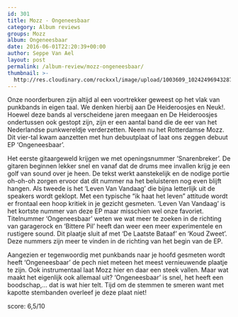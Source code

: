 ```yaml
---
id: 301
title: Mozz - Ongeneesbaar
category: Album reviews
groups: Mozz
album: Ongeneesbaar
date: 2016-06-01T22:20:39+00:00
author: Seppe Van Ael
layout: post
permalink: /album-review/mozz-ongeneesbaar/
thumbnail: >-
  http://res.cloudinary.com/rockxxl/image/upload/1003609_1024249694328766_1400677830927640145_n.png
---
```

Onze noorderburen zijn altijd al een voortrekker geweest op het vlak van punkbands in eigen taal. We denken hierbij aan De Heideroosjes en Neuk!. Hoewel deze bands al verscheidene jaren meegaan en De Heideroosjes ondertussen ook gestopt zijn, zijn er een aantal band die de eer van het Nederlandse punkwereldje verderzetten. Neem nu het Rotterdamse Mozz. Dit vier-tal kwam aanzetten met hun debuutplaat of laat ons zeggen debuut EP ‘Ongeneesbaar’.

Het eerste gitaargeweld krijgen we met openingsnummer ‘Snarenbreker’. De gitaren beginnen lekker snel en vanaf dat de drums mee invallen krijg je een golf van sound over je heen. De tekst werkt aanstekelijk en de nodige portie oh-oh-oh zorgen ervoor dat dit nummer na het beluisteren nog even blijft hangen. Als tweede is het ‘Leven Van Vandaag’ die bijna letterlijk uit de speakers wordt geklopt. Met een typische “ik haat het leven” attitude wordt er frontaal een hoop kritiek in je gezicht gesmeten. ‘Leven Van Vandaag’ is het kortste nummer van deze EP maar misschien wel onze favoriet. Titelnummer ‘Ongeneesbaar’ weten we wat meer te zoeken in de richting van garagerock en ‘Bittere Pil’ heeft dan weer een meer experimentele en rustigere sound. Dit plaatje sluit af met ‘De Laatste Bataaf’ en ‘Koud Zweet’. Deze nummers zijn meer te vinden in de richting van het begin van de EP.

Aangezien er tegenwoordig met punkbands naar je hoofd gesmeten wordt heeft ‘Ongeneesbaar’ de pech niet meteen het meest vernieuwende plaatje te zijn. Ook instrumentaal laat Mozz hier en daar een steek vallen. Maar wat maakt het eigenlijk ook allemaal uit? ‘Ongeneesbaar’ is snel, het heeft een boodschap,… dat is wat hier telt. Tijd om de stemmen te smeren want met kapotte stembanden overleef je deze plaat niet!

score: 6,5/10
